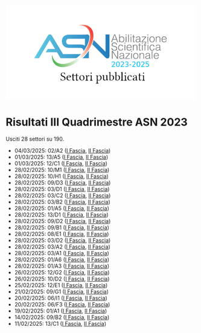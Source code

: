 ![logo](img/logo-2023.png)

# Risultati III Quadrimestre ASN 2023

Usciti 28 settori su 190.

- 04/03/2025: 02/A2 ([I Fascia](https://asn23.cineca.it/pubblico/miur/esito/02%252FA2/1/3), [II Fascia](https://asn23.cineca.it/pubblico/miur/esito/02%252FA2/2/3))
- 01/03/2025: 13/A5 ([I Fascia](https://asn23.cineca.it/pubblico/miur/esito/13%252FA5/1/3), [II Fascia](https://asn23.cineca.it/pubblico/miur/esito/13%252FA5/2/3))
- 01/03/2025: 12/C1 ([I Fascia](https://asn23.cineca.it/pubblico/miur/esito/12%252FC1/1/3), [II Fascia](https://asn23.cineca.it/pubblico/miur/esito/12%252FC1/2/3))
- 28/02/2025: 10/M1 ([I Fascia](https://asn23.cineca.it/pubblico/miur/esito/10%252FM1/1/3), [II Fascia](https://asn23.cineca.it/pubblico/miur/esito/10%252FM1/2/3))
- 28/02/2025: 10/H1 ([I Fascia](https://asn23.cineca.it/pubblico/miur/esito/10%252FH1/1/3), [II Fascia](https://asn23.cineca.it/pubblico/miur/esito/10%252FH1/2/3))
- 28/02/2025: 09/D3 ([I Fascia](https://asn23.cineca.it/pubblico/miur/esito/09%252FD3/1/3), [II Fascia](https://asn23.cineca.it/pubblico/miur/esito/09%252FD3/2/3))
- 28/02/2025: 03/D1 ([I Fascia](https://asn23.cineca.it/pubblico/miur/esito/03%252FD1/1/3), [II Fascia](https://asn23.cineca.it/pubblico/miur/esito/03%252FD1/2/3))
- 28/02/2025: 03/C2 ([I Fascia](https://asn23.cineca.it/pubblico/miur/esito/03%252FC2/1/3), [II Fascia](https://asn23.cineca.it/pubblico/miur/esito/03%252FC2/2/3))
- 28/02/2025: 03/B2 ([I Fascia](https://asn23.cineca.it/pubblico/miur/esito/03%252FB2/1/3), [II Fascia](https://asn23.cineca.it/pubblico/miur/esito/03%252FB2/2/3))
- 28/02/2025: 01/A5 ([I Fascia](https://asn23.cineca.it/pubblico/miur/esito/01%252FA5/1/3), [II Fascia](https://asn23.cineca.it/pubblico/miur/esito/01%252FA5/2/3))
- 28/02/2025: 13/D1 ([I Fascia](https://asn23.cineca.it/pubblico/miur/esito/13%252FD1/1/3), [II Fascia](https://asn23.cineca.it/pubblico/miur/esito/13%252FD1/2/3))
- 28/02/2025: 09/D2 ([I Fascia](https://asn23.cineca.it/pubblico/miur/esito/09%252FD2/1/3), [II Fascia](https://asn23.cineca.it/pubblico/miur/esito/09%252FD2/2/3))
- 28/02/2025: 09/B1 ([I Fascia](https://asn23.cineca.it/pubblico/miur/esito/09%252FB1/1/3), [II Fascia](https://asn23.cineca.it/pubblico/miur/esito/09%252FB1/2/3))
- 28/02/2025: 08/E1 ([I Fascia](https://asn23.cineca.it/pubblico/miur/esito/08%252FE1/1/3), [II Fascia](https://asn23.cineca.it/pubblico/miur/esito/08%252FE1/2/3))
- 28/02/2025: 03/D2 ([I Fascia](https://asn23.cineca.it/pubblico/miur/esito/03%252FD2/1/3), [II Fascia](https://asn23.cineca.it/pubblico/miur/esito/03%252FD2/2/3))
- 28/02/2025: 03/A2 ([I Fascia](https://asn23.cineca.it/pubblico/miur/esito/03%252FA2/1/3), [II Fascia](https://asn23.cineca.it/pubblico/miur/esito/03%252FA2/2/3))
- 28/02/2025: 03/A1 ([I Fascia](https://asn23.cineca.it/pubblico/miur/esito/03%252FA1/1/3), [II Fascia](https://asn23.cineca.it/pubblico/miur/esito/03%252FA1/2/3))
- 28/02/2025: 01/A6 ([I Fascia](https://asn23.cineca.it/pubblico/miur/esito/01%252FA6/1/3), [II Fascia](https://asn23.cineca.it/pubblico/miur/esito/01%252FA6/2/3))
- 28/02/2025: 01/A3 ([I Fascia](https://asn23.cineca.it/pubblico/miur/esito/01%252FA3/1/3), [II Fascia](https://asn23.cineca.it/pubblico/miur/esito/01%252FA3/2/3))
- 26/02/2025: 12/G2 ([I Fascia](https://asn23.cineca.it/pubblico/miur/esito/12%252FG2/1/3), [II Fascia](https://asn23.cineca.it/pubblico/miur/esito/12%252FG2/2/3))
- 26/02/2025: 10/D2 ([I Fascia](https://asn23.cineca.it/pubblico/miur/esito/10%252FD2/1/3), [II Fascia](https://asn23.cineca.it/pubblico/miur/esito/10%252FD2/2/3))
- 25/02/2025: 12/E1 ([I Fascia](https://asn23.cineca.it/pubblico/miur/esito/12%252FE1/1/3), [II Fascia](https://asn23.cineca.it/pubblico/miur/esito/12%252FE1/2/3))
- 21/02/2025: 09/G1 ([I Fascia](https://asn23.cineca.it/pubblico/miur/esito/09%252FG1/1/3), [II Fascia](https://asn23.cineca.it/pubblico/miur/esito/09%252FG1/2/3))
- 20/02/2025: 06/I1 ([I Fascia](https://asn23.cineca.it/pubblico/miur/esito/06%252FI1/1/3), [II Fascia](https://asn23.cineca.it/pubblico/miur/esito/06%252FI1/2/3))
- 20/02/2025: 06/F3 ([I Fascia](https://asn23.cineca.it/pubblico/miur/esito/06%252FF3/1/3), [II Fascia](https://asn23.cineca.it/pubblico/miur/esito/06%252FF3/2/3))
- 19/02/2025: 01/A1 ([I Fascia](https://asn23.cineca.it/pubblico/miur/esito/01%252FA1/1/3), [II Fascia](https://asn23.cineca.it/pubblico/miur/esito/01%252FA1/2/3))
- 14/02/2025: 09/B2 ([I Fascia](https://asn23.cineca.it/pubblico/miur/esito/09%252FB2/1/3), [II Fascia](https://asn23.cineca.it/pubblico/miur/esito/09%252FB2/2/3))
- 11/02/2025: 13/C1 ([I Fascia](https://asn23.cineca.it/pubblico/miur/esito/13%252FC1/1/3), [II Fascia](https://asn23.cineca.it/pubblico/miur/esito/13%252FC1/2/3))
